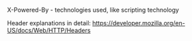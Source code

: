 
X-Powered-By - technologies used, like scripting technology



Header explanations in detail:
https://developer.mozilla.org/en-US/docs/Web/HTTP/Headers

